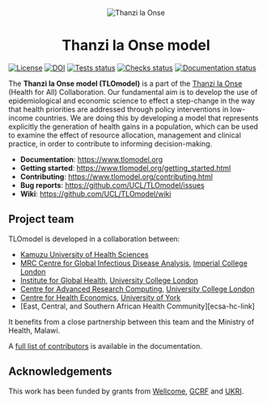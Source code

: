 <div style="text-align: center" align="center">
<img src="docs/thanzi-la-onse.png" alt="Thanzi la Onse" />
<br />
<h1>Thanzi la Onse model</h1>
</div>

[![License][license-badge]](./LICENSE.txt)
[![DOI][doi-badge]][doi-link]
[![Tests status][tests-badge]][tests-link]
[![Checks status][checks-badge]][checks-link]
[![Documentation status][documentation-badge]][documentation-link]

The __Thanzi la Onse model (TLOmodel)__ is a part of the [Thanzi la Onse][thanzi-link]
(Health for All) Collaboration. Our fundamental aim is to develop the use of epidemiological and economic science to effect a step-change in the way that health priorities are addressed through policy interventions in low-income countries. We are doing this by developing a model that represents explicitly the generation of health gains in a population, which can be used to examine the effect of resource allocation, management and clinical practice, in order to contribute to informing decision-making.

- __Documentation__: <https://www.tlomodel.org>
- __Getting started__: <https://www.tlomodel.org/getting_started.html>
- __Contributing__: <https://www.tlomodel.org/contributing.html>
- __Bug reports__: <https://github.com/UCL/TLOmodel/issues>
- __Wiki__: <https://github.com/UCL/TLOmodel/wiki>

## Project team

TLOmodel is developed in a collaboration between:

- [Kamuzu University of Health Sciences][kuhes-link]
- [MRC Centre for Global Infectious Disease Analysis][mrc-gida-link], [Imperial College London][imperial-link]
- [Institute for Global Health][igh-link], [University College London][ucl-link]
- [Centre for Advanced Research Computing][arc-link], [University College London][ucl-link]
- [Centre for Health Economics][che-link], [University of York][york-link]
- [East, Central, and Southern African Health Community][ecsa-hc-link]

It benefits from a close partnership between this team and the Ministry of Health, Malawi.

A [full list of contributors][contributors-link] is available 
in the documentation.

## Acknowledgements

This work has been funded by grants from [Wellcome](https://wellcome.org/),
[GCRF](https://www.newton-gcrf.org/) and [UKRI](https://www.ukri.org/).
 
[tests-badge]: https://github.com/UCL/TLOmodel/actions/workflows/tests.yml/badge.svg
[tests-link]: https://github.com/UCL/TLOmodel/actions/workflows/tests.yml
[checks-badge]: https://github.com/UCL/TLOmodel/actions/workflows/checks.yml/badge.svg
[checks-link]: https://github.com/UCL/TLOmodel/actions/workflows/checks.yml
[documentation-badge]: https://github.com/UCL/TLOmodel/actions/workflows/docs.yml/badge.svg
[documentation-link]: https://github.com/UCL/TLOmodel/actions/workflows/docs.yml
[license-badge]: https://img.shields.io/badge/License-MIT-blue.svg
[doi-badge]: https://zenodo.org/badge/DOI/10.5281/zenodo.10144015.svg
[doi-link]: https://doi.org/10.5281/zenodo.10144015
[thanzi-link]: https://thanzi.org
[kuhes-link]: https://www.kuhes.ac.mw/
[imperial-link]: https://www.imperial.ac.uk
[mrc-gida-link]: https://www.imperial.ac.uk/mrc-global-infectious-disease-analysis
[ucl-link]: https://www.ucl.ac.uk
[igh-link]: https://www.ucl.ac.uk/global-health/
[arc-link]: https://www.ucl.ac.uk/arc
[york-link]: https://www.york.ac.uk/
[che-link]: https://www.york.ac.uk/che/
[ecsea-hc-link]: https://ecsahc.org/
[contributors-link]: https://www.tlomodel.org/contributors.html
